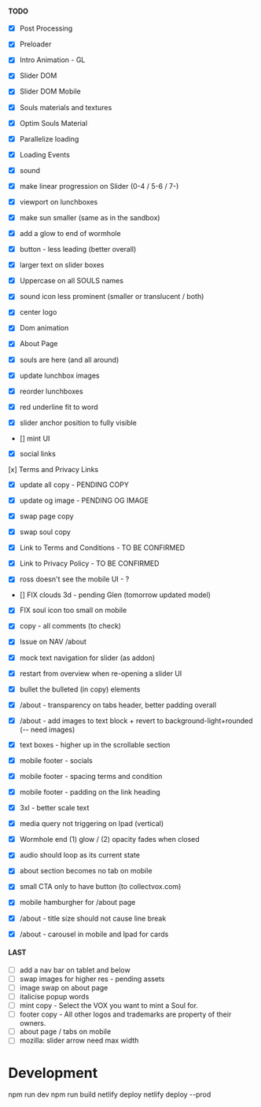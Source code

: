 #### TODO

- [x] Post Processing
- [x] Preloader
- [x] Intro Animation - GL
- [x] Slider DOM
- [x] Slider DOM Mobile
- [x] Souls materials and textures
- [x] Optim Souls Material
- [x] Parallelize loading
- [x] Loading Events

- [x] sound

- [x] make linear progression on Slider (0-4 / 5-6 / 7-)

- [x] viewport on lunchboxes
- [x] make sun smaller (same as in the sandbox)
- [x] add a glow to end of wormhole

- [x] button - less leading (better overall)
- [x] larger text on slider boxes
- [x] Uppercase on all SOULS names
- [x] sound icon less prominent (smaller or translucent / both)
- [x] center logo
- [x] Dom animation

- [x] About Page

- [x] souls are here (and all around)
- [x] update lunchbox images
- [x] reorder lunchboxes

- [x] red underline fit to word
- [x] slider anchor position to fully visible
- [] mint UI
- [x] social links

[x] Terms and Privacy Links

- [x] update all copy - PENDING COPY
- [x] update og image - PENDING OG IMAGE

- [x] swap page copy
- [x] swap soul copy
- [x] Link to Terms and Conditions - TO BE CONFIRMED
- [x] Link to Privacy Policy - TO BE CONFIRMED

- [x] ross doesn't see the mobile UI - ?
- [] FIX clouds 3d - pending Glen (tomorrow updated model)
- [x] FIX soul icon too small on mobile

- [x] copy - all comments (to check)
- [x] Issue on NAV /about

- [x] mock text navigation for slider (as addon)

- [x] restart from overview when re-opening a slider UI
- [x] bullet the bulleted (in copy) elements

- [x] /about - transparency on tabs header, better padding overall
- [x] /about - add images to text block + revert to background-light+rounded (-- need images)

- [x] text boxes - higher up in the scrollable section
- [x] mobile footer - socials
- [x] mobile footer - spacing terms and condition
- [x] mobile footer - padding on the link heading

- [x] 3xl - better scale text
- [x] media query not triggering on Ipad (vertical)

- [x] Wormhole end (1) glow / (2) opacity fades when closed

- [x] audio should loop as its current state

- [x] about section becomes no tab on mobile
- [x] small CTA only to have button (to collectvox.com)
- [x] mobile hamburgher for /about page
- [x] /about - title size should not cause line break
- [x] /about - carousel in mobile and Ipad for cards

#### LAST

- [ ] add a nav bar on tablet and below
- [ ] swap images for higher res - pending assets
- [ ] image swap on about page
- [ ] italicise popup words
- [ ] mint copy - Select the VOX you want to mint a Soul for.
- [ ] footer copy - All other logos and trademarks are property of their owners.
- [ ] about page / tabs on mobile
- [ ] mozilla: slider arrow need max width

# Development

npm run dev
npm run build
netlify deploy
netlify deploy --prod

